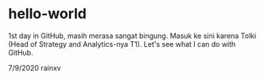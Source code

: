 # hello-world
1st day in GitHub, masih merasa sangat bingung. Masuk ke sini karena Tolki (Head of Strategy and Analytics-nya T1). Let's see what I can do with GitHub.

7/9/2020
rainxv
